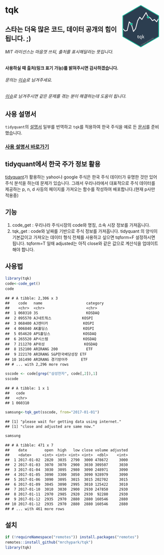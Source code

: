 
# tqk <img src="man/figures/logo.png" align="right" height=140/>

## 스타는 더욱 많은 코드, 데이터 공개의 힘이 됩니다. ;)

###### MIT 라이선스는 마음껏 쓰되, 출처를 표시해달라는 뜻입니다.

#### 사용하실 때 출처(링크 표기 가능)를 밝혀주시면 감사하겠습니다.

###### 문의는 [이슈](https://github.com/mrchypark/tqk/issues/new)로 남겨주세요.

###### [이슈](https://github.com/mrchypark/tqk/issues)로 남겨주시면 같은 문제를 겪는 분이 해결하는데 도움이 됩니다.

## 사용 설명서

`tidyquant`의 [설명서](https://github.com/business-science/tidyquant) 일부를
번역하고 `tqk`를 적용하여 한국 주식을 예로 든
[문서](https://mrchypark.github.io/tqk-docs/tidyquant-with-tqk.html)를
준비
했습니다.

### [사용 설명서 바로가기](https://mrchypark.github.io/tqk-docs/tidyquant-with-tqk.html)

## tidyquant에서 한국 주가 정보 활용

[tidyquant](https://github.com/business-science/tidyquant)가 활용하는 yahoo나
google 주식은 한국 주식 데이터가 유명한 것만 있어 주식 분석을 하는데 문제가 있습니다. 그래서 우리나라에서 대표적으로 주식
데이터를 제공하는 p, n, d 사등의 페이지를 가져오는 함수를 작성하여 배포합니다.(현재 p사만 적용중)

## 기능

1.  code\_get : 우리나라 주식시장의 code와 명칭, 소속 시장 정보를 가져옵니다.
2.  tqk\_get : code와 날짜를 기반으로 주식 정보를 가져옵니다. tidyquant 의 양식이 기본값이고 가져오는
    데이터 형식 전체를 사용하고 싶으면 tqform=F 설정하시면 됩니다. tqform=T 일때 adjusted는 아직
    close와 같은 값으로 계산식을 업데이트 해야 합니다.

## 사용법

``` r
library(tqk)
code<-code_get()
code
```

    ## # A tibble: 2,306 x 3
    ##    code   name                    category
    ##    <chr>  <chr>                   <chr>   
    ##  1 060310 3S                      KOSDAQ  
    ##  2 095570 AJ네트웍스              KOSPI   
    ##  3 068400 AJ렌터카                KOSPI   
    ##  4 006840 AK홀딩스                KOSPI   
    ##  5 054620 APS홀딩스               KOSDAQ  
    ##  6 265520 AP시스템                KOSDAQ  
    ##  7 211270 AP위성                  KOSDAQ  
    ##  8 152100 ARIRANG 200             ETF     
    ##  9 222170 ARIRANG S&P한국배당성장 ETF     
    ## 10 161490 ARIRANG 경기방어주      ETF     
    ## # ... with 2,296 more rows

``` r
sscode <- code[grep("삼성전자", code[,2]),1]
sscode
```

    ## # A tibble: 1 x 1
    ##   code  
    ##   <chr> 
    ## 1 060310

``` r
samsung<-tqk_get(sscode, from="2017-01-01")
```

    ## [1] "please wait for getting data using internet."
    ## [1] "close and adjusted are same now."

``` r
samsung
```

    ## # A tibble: 471 x 7
    ##    date        open  high   low close volume adjusted
    ##    <date>     <int> <int> <int> <int>  <dbl>    <int>
    ##  1 2017-01-02  2820  3035  2790  3000 478672     3000
    ##  2 2017-01-03  3070  3070  2900  3030 309507     3030
    ##  3 2017-01-04  3030  3095  2980  3090 248971     3090
    ##  4 2017-01-05  3090  3300  3050  3090 928979     3090
    ##  5 2017-01-06  3090  3095  3015  3015 202702     3015
    ##  6 2017-01-09  3045  3090  2995  3010 125422     3010
    ##  7 2017-01-10  3010  3030  2900  2930 247850     2930
    ##  8 2017-01-11  2970  2985  2920  2930  92280     2930
    ##  9 2017-01-12  2935  2970  2880  2880 160546     2880
    ## 10 2017-01-12  2935  2970  2880  2880 160546     2880
    ## # ... with 461 more rows

## 설치

``` r
if (!requireNamespace("remotes")) install.packages("remotes")
remotes::install_github("mrchypark/tqk")
library(tqk)
```
